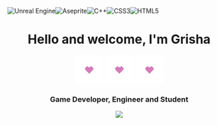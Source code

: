 ![Unreal Engine](https://img.shields.io/badge/unrealengine-%23313131.svg?style=for-the-badge&logo=unrealengine&logoColor=white)![Aseprite](https://img.shields.io/badge/Aseprite-FFFFFF?style=for-the-badge&logo=Aseprite&logoColor=#7D929E)![C++](https://img.shields.io/badge/c++-%2300599C.svg?style=for-the-badge&logo=c%2B%2B&logoColor=white)![CSS3](https://img.shields.io/badge/css3-%231572B6.svg?style=for-the-badge&logo=css3&logoColor=white)![HTML5](https://img.shields.io/badge/html5-%23E34F26.svg?style=for-the-badge&logo=html5&logoColor=white)
<h1 align="center">Hello and welcome, I'm Grisha</h1>
<div align="center">
  <img src="https://raw.githubusercontent.com/GrishaShatLav/Gif/master/Gif/Heart.gif" height="64"/>
  <img src="https://raw.githubusercontent.com/GrishaShatLav/Gif/master/Gif/Heart.gif" height="64"/>
  <img src="https://raw.githubusercontent.com/GrishaShatLav/Gif/master/Gif/Heart.gif" height="64"/>
</div>
  
<h3 align="center">Game Developer, Engineer and Student</h3>
<p align="center">
   <img src="https://github-profile-trophy.vercel.app/?username=GrishaShatLav&column=6&theme=gruvbox&no-frame=true"/>
</p>
